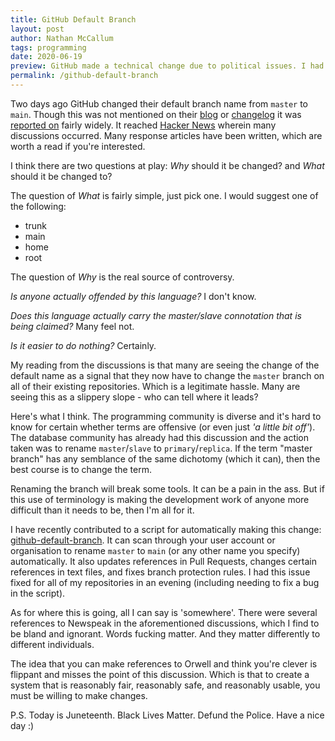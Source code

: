 ```yaml
---
title: GitHub Default Branch
layout: post
author: Nathan McCallum
tags: programming
date: 2020-06-19
preview: GitHub made a technical change due to political issues. I had some thoughts.
permalink: /github-default-branch
---
```


Two days ago GitHub changed their default branch name from `master` to `main`.
Though this was not mentioned on their [blog](https://github.blog/) or [changelog](https://github.blog/changelog/) it was [reported on](https://www.bbc.com/news/technology-53050955) fairly widely.
It reached [Hacker News](https://news.ycombinator.com/item?id=23531032) wherein many discussions occurred.
Many response articles have been written, which are worth a read if you're interested.

I think there are two questions at play: *Why* should it be changed? and *What* should it be changed to?

The question of *What* is fairly simple, just pick one. I would suggest one of the following:

- trunk
- main
- home
- root

The question of *Why* is the real source of controversy.

*Is anyone actually offended by this language?* I don't know.

*Does this language actually carry the master/slave connotation that is being claimed?* Many feel not.

*Is it easier to do nothing?* Certainly.

My reading from the discussions is that many are seeing the change of the default name as a signal that they now have to change the `master` branch on all of their existing repositories.
Which is a legitimate hassle.
Many are seeing this as a slippery slope - who can tell where it leads?

Here's what I think.
The programming community is diverse and it's hard to know for certain whether terms are offensive (or even just *'a little bit off'*).
The database community has already had this discussion and the action taken was to rename `master`/`slave` to `primary`/`replica`.
If the term "master branch" has any semblance of the same dichotomy (which it can), then the best course is to change the term.

Renaming the branch will break some tools.
It can be a pain in the ass.
But if this use of terminology is making the development work of anyone more difficult than it needs to be, then I'm all for it.

I have recently contributed to a script for automatically making this change: [github-default-branch](https://github.com/mheap/github-default-branch).
It can scan through your user account or organisation to rename `master` to `main` (or any other name you specify) automatically.
It also updates references in Pull Requests, changes certain references in text files, and fixes branch protection rules.
I had this issue fixed for all of my repositories in an evening (including needing to fix a bug in the script).

As for where this is going, all I can say is 'somewhere'.
There were several references to Newspeak in the aforementioned discussions, which I find to be bland and ignorant.
Words fucking matter.
And they matter differently to different individuals.

The idea that you can make references to Orwell and think you're clever is flippant and misses the point of this discussion.
Which is that to create a system that is reasonably fair, reasonably safe, and reasonably usable, you must be willing to make changes.

P.S. Today is Juneteenth. Black Lives Matter. Defund the Police. Have a nice day :)
